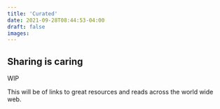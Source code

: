 ```yaml
---
title: 'Curated'
date: 2021-09-28T08:44:53-04:00
draft: false
images:
---
```


## Sharing is caring

WIP

This will be of links to great resources and reads across the world wide web.

